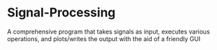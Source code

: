 # Signal-Processing
A comprehensive program that takes signals as input, executes various operations, and plots/writes the output with the aid of a friendly GUI 
